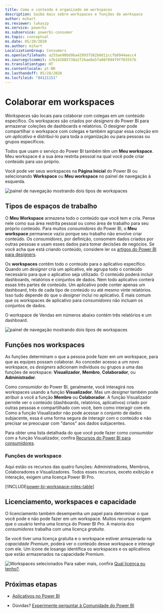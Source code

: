 ```yaml
---
title: Como o conteúdo é organizado em workspaces
description: Saiba mais sobre workspaces e funções de workspace
author: mihart
ms.reviewer: lukaszp
ms.service: powerbi
ms.subservice: powerbi-consumer
ms.topic: conceptual
ms.date: 05/20/2020
ms.author: mihart
LocalizationGroup: Consumers
ms.openlocfilehash: a255ae90bd9ba429937582b0d11ccfb8944aecc4
ms.sourcegitcommit: a7b142685738a2f26ae0a5fa08f894f9ff03557b
ms.translationtype: HT
ms.contentlocale: pt-BR
ms.lasthandoff: 05/28/2020
ms.locfileid: "84121151"
---
```

# <a name="collaborate-in-workspaces"></a>Colaborar em workspaces

 *Workspaces* são locais para colaborar com colegas em um conteúdo específico. Os workspaces são criados por *designers* do Power BI para armazenar coleções de dashboards e relatórios. O designer pode compartilhar o workspace com colegas e também agrupar essa coleção em um *aplicativo* e distribuí-lo para toda a organização ou para pessoas ou grupos específicos. 

 Todos que usam o serviço do Power BI também têm um **Meu workspace**.  Meu workspace é a sua área restrita pessoal na qual você pode criar conteúdo para uso próprio.

 Você pode ver seus workspaces na **Página Inicial** do Power BI ou selecionando **Workspace** ou **Meu workspace** no painel de navegação à esquerda.

 ![painel de navegação mostrando dois tipos de workspaces](media/end-user-workspaces/power-bi-home.png)

## <a name="types-of-workspaces"></a>Tipos de espaços de trabalho
O **Meu Workspace** armazena todo o conteúdo que você tem e cria. Pense nele como sua área restrita pessoal ou como área de trabalho para seu próprio conteúdo. Para muitos *consumidores* do Power BI, o **Meu workspace** permanece vazio porque seu trabalho não envolve criar conteúdo. Os *consumidores*, por definição, consomem dados criados por outras pessoas e usam esses dados para tomar decisões de negócios. Se você acha que está criando conteúdo, considere ler os [artigos do Power BI para designers](../create-reports/index.yml).

Os **workspaces** contêm todo o conteúdo para o aplicativo específico. Quando um *designer* cria um aplicativo, ele agrupa todo o conteúdo necessário para que o aplicativo seja utilizado. O conteúdo poderá incluir dashboards, relatórios e conjuntos de dados. Nem todo aplicativo conterá essas três partes de conteúdo. Um aplicativo pode conter apenas um dashboard, três de cada tipo de conteúdo ou até mesmo vinte relatórios. Isso tudo depende do que o *designer* inclui no aplicativo. É mais comum que os workspaces de aplicativo para *consumidores* não incluam os conjuntos de dados.

O workspace de Vendas em números abaixo contém três relatórios e um dashboard. 

![painel de navegação mostrando dois tipos de workspaces](media/end-user-workspaces/power-bi-app-workspace.png)

## <a name="roles-in-the-workspaces"></a>Funções nos workspaces

As funções determinam o que a pessoa pode fazer em um workspace, para que as equipes possam colaborar.  Ao conceder acesso a um novo workspace, os *designers* adicionam indivíduos ou grupos a uma das funções de workspace: **Visualizador**, **Membro**, **Colaborador**, ou **Administrador**. 


Como *consumidor* do Power BI, geralmente, você interagirá nos workspaces usando a função **Visualizador**. Mas um *designer* também pode atribuir a você a função **Membro** ou **Colaborador**. A função Visualizador permite ver o conteúdo (dashboards, relatórios, aplicativos) criado por outras pessoas e compartilhado com você, bem como interagir com ele. Como a função Visualizador não pode acessar o conjunto de dados subjacente, essa é uma forma segura de interagir com o conteúdo e não precisar se preocupar com "danos" aos dados subjacentes.


Para obter uma lista detalhada do que você pode fazer como *consumidor* com a função Visualizador, confira [Recursos do Power BI para consumidores](end-user-features.md).


### <a name="workspace-roles"></a>Funções de workspace

Aqui estão os recursos das quatro funções: Administradores, Membros, Colaboradores e Visualizadores. Todos esses recursos, exceto exibição e interação, exigem uma licença Power BI Pro.

[!INCLUDE[power-bi-workspace-roles-table](../includes/power-bi-workspace-roles-table.md)]

## <a name="licensing-workspaces-and-capacity"></a>Licenciamento, workspaces e capacidade
O licenciamento também desempenha um papel para determinar o que você pode e não pode fazer em um workspace. Muitos recursos exigem que o usuário tenha uma licença do Power BI *Pro*. A maioria dos *consumidores* trabalha com uma licença *gratuita*. 

Se você tiver uma licença gratuita e o workspace estiver armazenado na *capacidade Premium*, poderá ver o conteúdo desse workspace e interagir com ele. Um ícone de losango identifica os workspaces e os aplicativos que estão armazenados na capacidade Premium.

![Workspaces selecionados](media/end-user-workspaces/power-bi-diamond.png) Para saber mais, confira [Qual licença eu tenho?](end-user-license.md).



## <a name="next-steps"></a>Próximas etapas
* [Aplicativos no Power BI](end-user-apps.md)    

* Dúvidas? [Experimente perguntar à Comunidade do Power BI](https://community.powerbi.com/)


